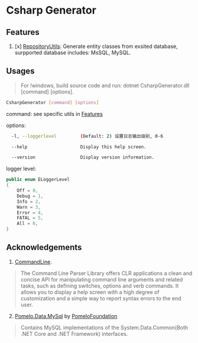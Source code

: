 ﻿# Csharp Generator


## Features
1. [x] [RepositoryUtils](./Utils/RepositoryUtils/README.MD): Generate entity classes from exsited database, surpported database includes: MsSQL, MySQL.

## Usages
> For !windows, build source code and run: dotnet CsharpGenerator.dll [command] [options].

``` bash
CsharpGenerator [command] [options]
```
command: see specific utils in [Features](#Features)

options:
``` bash
  -l, --loggerlevel         (Default: 2) 设置日志输出级别, 0-6

  --help                    Display this help screen.

  --version                 Display version information.
```

logger level:
``` c#
public enum ELoggerLevel
{
    Off = 0,
    Debug = 1,
    Info = 2,
    Warn = 3,
    Error = 4,
    FATAL = 5,
    All = 6,
}
```

## Acknowledgements
1. [CommandLine](https://github.com/gsscoder/commandline).
> The Command Line Parser Library offers CLR applications a clean and concise API for manipulating command line arguments and related tasks, such as defining switches, options and verb commands. It allows you to display a help screen with a high degree of customization and a simple way to report syntax errors to the end user.
2. [Pomelo.Data.MySql](https://github.com/PomeloFoundation/Pomelo.Data.MySql) by [PomeloFoundation](https://github.com/PomeloFoundation)
> Contains MySQL implementations of the System.Data.Common(Both .NET Core and .NET Framework) interfaces.
